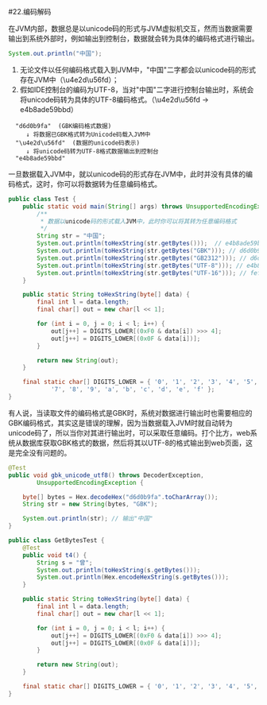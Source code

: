 #22.编码解码

在JVM内部，数据总是以unicode码的形式与JVM虚拟机交互，然而当数据需要输出到系统外部时，例如输出到控制台，数据就会转为具体的编码格式进行输出。

```Java
System.out.println("中国");
```
1. 无论文件以任何编码格式载入到JVM中，"中国"二字都会以unicode码的形式存在JVM中（\u4e2d\u56fd）；
2. 假如IDE控制台的编码为UTF-8，当对"中国"二字进行控制台输出时，系统会将unicode码转为具体的UTF-8编码格式。（\u4e2d\u56fd -> e4b8ade59bbd）

```
  "d6d0b9fa"  (GBK编码格式数据)
     ↓ 将数据已GBK格式转为Unicode码载入JVM中
  "\u4e2d\u56fd"  (数据的unicode码表示)
     ↓ 将unicode码转为UTF-8格式数据输出到控制台
  "e4b8ade59bbd"
``` 

一旦数据载入JVM中，就以unicode码的形式存在JVM中，此时并没有具体的编码格式，这时，你可以将数据转为任意编码格式。

```Java
public class Test {
	public static void main(String[] args) throws UnsupportedEncodingException {
	    /**
	     * 数据以unicode码的形式载入JVM中，此时你可以将其转为任意编码格式
	     */
		String str = "中国";
		System.out.println(toHexString(str.getBytes()));  // e4b8ade59bbd  系统默认UTF-8
		System.out.println(toHexString(str.getBytes("GBK"))); // d6d0b9fa GB2312
		System.out.println(toHexString(str.getBytes("GB2312"))); // d6d0b9fa GBK
		System.out.println(toHexString(str.getBytes("UTF-8"))); // e4b8ade59bbd UTF-8
		System.out.println(toHexString(str.getBytes("UTF-16"))); // feff4e2d56fd UTF-16
	}

	public static String toHexString(byte[] data) {
		final int l = data.length;
		final char[] out = new char[l << 1];

		for (int i = 0, j = 0; i < l; i++) {
			out[j++] = DIGITS_LOWER[(0xF0 & data[i]) >>> 4];
			out[j++] = DIGITS_LOWER[(0x0F & data[i])];
		}

		return new String(out);
	}

	final static char[] DIGITS_LOWER = { '0', '1', '2', '3', '4', '5', '6',
			'7', '8', '9', 'a', 'b', 'c', 'd', 'e', 'f' };
}
```
有人说，当读取文件的编码格式是GBK时，系统对数据进行输出时也需要相应的GBK编码格式，其实这是错误的理解，因为当数据载入JVM时就自动转为unicode码了，所以当你对其进行输出时，可以采取任意编码。打个比方，web系统从数据库获取GBK格式的数据，然后将其以UTF-8的格式输出到web页面，这是完全没有问题的。

```Java
@Test
public void gbk_unicode_utf8() throws DecoderException,
		UnsupportedEncodingException {

	byte[] bytes = Hex.decodeHex("d6d0b9fa".toCharArray());
	String str = new String(bytes, "GBK");

	System.out.println(str); // 输出"中国"
}
```

```java
public class GetBytesTest {
	@Test
	public void t4() {
		String s = "曾";
		System.out.println(toHexString(s.getBytes()));
		System.out.println(Hex.encodeHexString(s.getBytes()));
	}

	public static String toHexString(byte[] data) {
		final int l = data.length;
		final char[] out = new char[l << 1];

		for (int i = 0, j = 0; i < l; i++) {
			out[j++] = DIGITS_LOWER[(0xF0 & data[i]) >>> 4];
			out[j++] = DIGITS_LOWER[(0x0F & data[i])];
		}

		return new String(out);
	}

	final static char[] DIGITS_LOWER = { '0', '1', '2', '3', '4', '5', '6', '7', '8', '9', 'a', 'b', 'c', 'd', 'e', 'f' };
}

```
